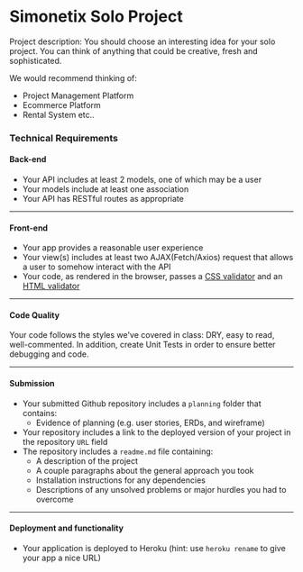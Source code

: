 # Simonetix Solo Project

Project description:
You should choose an interesting idea for your solo project.
You can think of anything that could be creative, fresh and sophisticated.

We would recommend thinking of:
- Project Management Platform
- Ecommerce Platform
- Rental System
etc..

### Technical Requirements

#### Back-end

- Your API includes at least 2 models, one of which may be a user
- Your models include at least one association
- Your API has RESTful routes as appropriate

---

#### Front-end

- Your app provides a reasonable user experience
- Your view(s) includes at least two AJAX(Fetch/Axios) request that allows a user to somehow interact with the API
- Your code, as rendered in the browser, passes a [CSS validator](http://jigsaw.w3.org/css-validator/) and an [HTML validator](https://validator.w3.org/)

---

#### Code Quality

Your code follows the styles we've covered in class: DRY, easy to read,
well-commented.
In addition, create Unit Tests in order to ensure better debugging and code.

---

#### Submission
- Your submitted Github repository includes a `planning` folder that contains:
  - Evidence of planning (e.g. user stories, ERDs, and wireframe)
- Your repository includes a link to the deployed version of your project in the repository `URL` field
- The repository includes a `readme.md` file containing:
  - A description of the project
  - A couple paragraphs about the general approach you took
  - Installation instructions for any dependencies
  - Descriptions of any unsolved problems or major hurdles you had to overcome

---

#### Deployment and functionality
- Your application is deployed to Heroku (hint: use `heroku rename` to give your app a nice URL)
